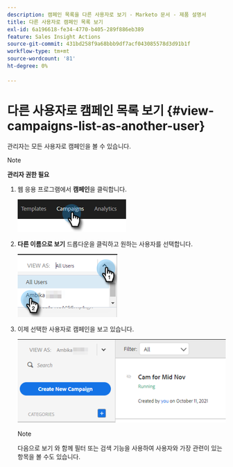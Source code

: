 ```yaml
---
description: 캠페인 목록을 다른 사용자로 보기 - Marketo 문서 - 제품 설명서
title: 다른 사용자로 캠페인 목록 보기
exl-id: 6a196618-fe34-4770-b405-289f886eb389
feature: Sales Insight Actions
source-git-commit: 431bd258f9a68bbb9df7acf043085578d3d91b1f
workflow-type: tm+mt
source-wordcount: '81'
ht-degree: 0%

---
```


# 다른 사용자로 캠페인 목록 보기 {#view-campaigns-list-as-another-user}

관리자는 모든 사용자로 캠페인을 볼 수 있습니다.

>[!NOTE]
>
>**관리자 권한 필요**

1. 웹 응용 프로그램에서 **캠페인**&#x200B;을 클릭합니다.

   ![](assets/view-campaigns-list-as-another-user-1.png)

1. **다른 이름으로 보기** 드롭다운을 클릭하고 원하는 사용자를 선택합니다.

   ![](assets/view-campaigns-list-as-another-user-2.png)

1. 이제 선택한 사용자로 캠페인을 보고 있습니다.

   ![](assets/view-campaigns-list-as-another-user-3.png)

   >[!NOTE]
   >
   >다음으로 보기 와 함께 필터 또는 검색 기능을 사용하여 사용자와 가장 관련이 있는 항목을 볼 수도 있습니다.
